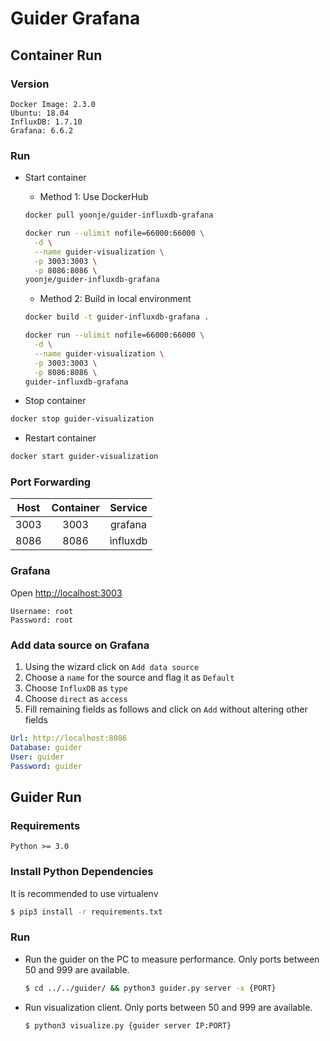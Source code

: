 # Guider Grafana


## Container Run 
### Version
```
Docker Image: 2.3.0
Ubuntu: 18.04
InfluxDB: 1.7.10
Grafana: 6.6.2
```

### Run
* Start container
  * Method 1: Use DockerHub
  ```sh
  docker pull yoonje/guider-influxdb-grafana
  ```
  ```sh  
  docker run --ulimit nofile=66000:66000 \
    -d \
    --name guider-visualization \
    -p 3003:3003 \
    -p 8086:8086 \
  yoonje/guider-influxdb-grafana
  ```
  * Method 2: Build in local environment
  ```sh
  docker build -t guider-influxdb-grafana .
  ```
  ```sh  
  docker run --ulimit nofile=66000:66000 \
    -d \
    --name guider-visualization \
    -p 3003:3003 \
    -p 8086:8086 \
  guider-influxdb-grafana
  ```
  
* Stop container
```sh
docker stop guider-visualization
```
* Restart container
```sh
docker start guider-visualization
```

### Port Forwarding
|Host|Container|Service|
|:---:|:---:|:---:|
|3003|3003|grafana|
|8086|8086|influxdb|

### Grafana
Open <http://localhost:3003>
```
Username: root
Password: root
```

### Add data source on Grafana
1. Using the wizard click on `Add data source`
2. Choose a `name` for the source and flag it as `Default`
3. Choose `InfluxDB` as `type`
4. Choose `direct` as `access`
5. Fill remaining fields as follows and click on `Add` without altering other fields
  ```yml
  Url: http://localhost:8086
  Database: guider
  User: guider
  Password: guider
  ```

## Guider Run
### Requirements
```
Python >= 3.0
```

### Install Python Dependencies
It is recommended to use virtualenv 
```sh
$ pip3 install -r requirements.txt
```

### Run
* Run the guider on the PC to measure performance. Only ports between 50 and 999 are available.
    ```sh
    $ cd ../../guider/ && python3 guider.py server -x {PORT}
    ```
* Run visualization client. Only ports between 50 and 999 are available.
    ```sh
    $ python3 visualize.py {guider server IP:PORT}
    ```